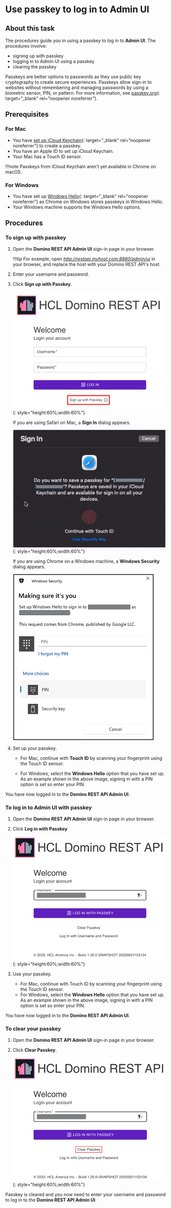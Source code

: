 # Use passkey to log in to Admin UI

## About this task
The procedures guide you in using a passkey to log in to **Admin UI**. The procedures involve:

- signing up with passkey
- logging in to Admin UI using a passkey
- clearing the passkey

Passkeys are better options to passwords as they use public key cryptography to create secure experiences. Passkeys allow sign-in to websites without remembering and managing passwords by using a biometric sensor, PIN, or pattern. For more information, see [passkey.org](https://passkey.org/){: target="_blank" rel=”noopener noreferrer”}.

## Prerequisites

### For Mac

- You have [set up iCloud Keychain](https://support.apple.com/en-ph/guide/mac-help/mh43699/13.0/mac/13.0){: target="_blank" rel=”noopener noreferrer”} to create a passkey.
- You have an Apple ID to set up iCloud Keychain.
- Your Mac has a Touch ID sensor.

!!!note 
    Passkeys from iCloud Keychain aren't yet available in Chrome on macOS.

### For Windows

- You have set up [Windows Hello](https://support.microsoft.com/en-us/windows/learn-about-windows-hello-and-set-it-up-dae28983-8242-bb2a-d3d1-87c9d265a5f0){: target="_blank" rel=”noopener noreferrer”} as Chrome on Windows stores passkeys in Windows Hello.
- Your Windows machine supports the Windows Hello options.     

## Procedures

### To sign up with passkey

1. Open the **Domino REST API Admin UI** sign-in page in your browser.

    !!!tip
        For example, open *http://restapi.myhost.com:8880/admin/ui* in your browser, and replace the host with your Domino REST API's host.

2. Enter your username and password.
3. Click **Sign up with Passkey**.

    ![Sign up with passkey](../../assets/images/signuppasskey.png){: style="height:60%;width:60%"}

    If you are using Safari on Mac, a **Sign In** dialog appears.

    ![Sign In dialog](../../assets/images/macsigninpasskey.png){: style="height:60%;width:60%"}
    
    If you are using Chrome on a Windows machine, a **Windows Security** dialog appears.

    ![Sign In dialog](../../assets/images/winsecpasskey.png)

4. Set up your passkey.
    
    - For Mac, continue with **Touch ID** by scanning your fingerprint using the Touch ID sensor.

    - For Windows, select the **Windows Hello** option that you have set up. As an example shown in the above image, signing in with a PIN option is set so enter your PIN.

You have now logged in to the **Domino REST API Admin UI**.

### To log in to Admin UI with passkey

1. Open the **Domino REST API Admin UI** sign-in page in your browser.
2. Click **Log in with Passkey**

    ![Log in with passkey](../../assets/images/loginpasskey.png){: style="height:60%;width:60%"}

3. Use your passkey.

    - For Mac, continue with Touch ID by scanning your fingerprint using the Touch ID sensor.
    - For Windows, select the **Windows Hello** option that you have set up. As an example shown in the above image, signing in with a PIN option is set so enter your PIN.

You have now logged in to the **Domino REST API Admin UI**.

### To clear your passkey

1. Open the **Domino REST API Admin UI** sign-in page in your browser.
2. Click **Clear Passkey**.

    ![Clear passkey](../../assets/images/clearpasskey.png){: style="height:60%;width:60%"}

Passkey is cleared and you now need to enter your username and password to log in to the **Domino REST API Admin UI**.
